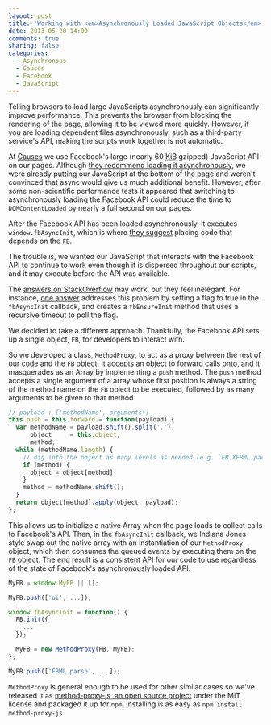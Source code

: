 ```yaml
---
layout: post
title: 'Working with <em>Asynchronously Loaded JavaScript Objects</em>'
date: 2013-05-28 14:00
comments: true
sharing: false
categories:
  - Asynchronous
  - Causes
  - Facebook
  - JavaScript
---
```


Telling browsers to load large JavaScripts asynchronously can significantly
improve performance. This prevents the browser from blocking the rendering of
the page, allowing it to be viewed more quickly. However, if you are loading
dependent files asynchronously, such as a third-party service's API, making the
scripts work together is not automatic.

At [Causes][causes] we use Facebook's large (nearly 60 <abbr
title="Kibibytes">KiB</abbr> gzipped) JavaScript API on our pages. Although
[they recommend loading it asynchronously][facebook-reference], we were already
putting our JavaScript at the bottom of the page and weren't convinced that
async would give us much additional benefit. However, after some non-scientific
performance tests it appeared that switching to asynchronously loading the
Facebook API could reduce the time to `DOMContentLoaded` by nearly a full
second on our pages.

<!-- more -->

After the Facebook API has been loaded asynchronously, it executes
`window.fbAsyncInit`, which is where [they suggest][facebook-loading] placing
code that depends on the `FB`.

The trouble is, we wanted our JavaScript that interacts with the Facebook API
to continue to work even though it is dispersed throughout our scripts, and it
may execute before the API was available.

The [answers on StackOverflow][question] may work, but they feel inelegant. For
instance, [one answer][answer] addresses this problem by setting a flag to true
in the `fbAsyncInit` callback, and creates a `fbEnsureInit` method that uses a
recursive timeout to poll the flag.

We decided to take a different approach. Thankfully, the Facebook API sets up a
single object, `FB`, for developers to interact with.

So we developed a class, `MethodProxy`, to act as a proxy between the rest of
our code and the `FB` object. It accepts an object to forward calls onto, and
it masquerades as an Array by implementing a `push` method. The `push` method
accepts a single argument of a array whose first position is always a string of
the method name on the `FB` object to be executed, followed by as many
arguments to be given to that method.

```javascript MethodProxy.push()
// payload : ['methodName', arguments*]
this.push = this.forward = function(payload) {
  var methodName = payload.shift().split('.'),
      object     = this.object,
      method;
  while (methodName.length) {
    // dig into the object as many levels as needed (e.g. `FB.XFBML.parse`)
    if (method) {
      object = object[method];
    }
    method = methodName.shift();
  }
  return object[method].apply(object, payload);
};
```

This allows us to initialize a native Array when the page loads to collect
calls to Facebook's API. Then, in the `fbAsyncInit` callback, we Indiana Jones
style swap out the native array with an instantiation of our `MethodProxy`
object, which then consumes the queued events by executing them on the `FB`
object. The end result is a consistent API for our code to use regardless of
the state of Facebook's asynchronously loaded API.

```javascript
MyFB = window.MyFB || [];

MyFB.push(['ui', ...]);

window.fbAsyncInit = function() {
  FB.init({
    ...
  });

  MyFB = new MethodProxy(FB, MyFB);
};

MyFB.push(['FBML.parse', ...]);
```

`MethodProxy` is general enough to be used for other similar cases so we've
released it as [method-proxy-js, an open source project][github-project] under
the MIT license and packaged it up for `npm`. Installing is as easy as `npm
install method-proxy-js`.

[causes]: http://www.causes.com
[facebook-reference]: https://developers.facebook.com/docs/javascript/gettingstarted/#loading
[facebook-loading]: https://developers.facebook.com/docs/reference/javascript/#loading
[question]: http://stackoverflow.com/questions/3548493/how-to-detect-when-facebooks-fb-init-is-complete
[answer]: http://stackoverflow.com/a/3549043/18986
[github-project]: https://github.com/causes/method-proxy-js
